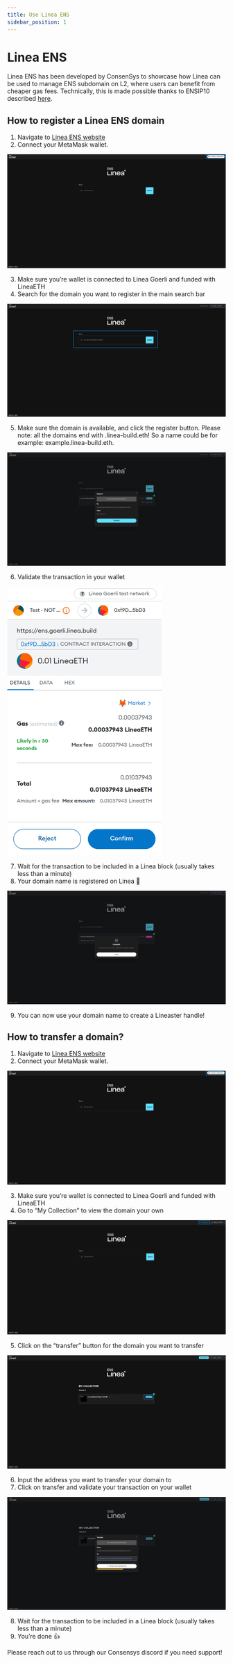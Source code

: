 ```yaml
---
title: Use Linea ENS
sidebar_position: 1
---
```


# Linea ENS

Linea ENS has been developed by ConsenSys to showcase how Linea can be used to manage ENS subdomain on L2, where users can benefit from cheaper gas fees. Technically, this is made possible thanks to ENSIP10 described [here](https://docs.ens.domains/ens-improvement-proposals/ensip-10-wildcard-resolution).

## How to register a Linea ENS domain

1. Navigate to [Linea ENS website](https://ens.goerli.linea.build/)
2. Connect your MetaMask wallet.

![Connect MetaMask](../../assets/linea-ens/connect-metamask.png)

3. Make sure you’re wallet is connected to Linea Goerli and funded with LineaETH
4. Search for the domain you want to register in the main search bar

![Search for a domain](../../assets/linea-ens/search.png)

5. Make sure the domain is available, and click the register button. Please note: all the domains end with .linea-build.eth! So a name could be for example: example.linea-build.eth.

![Register a domain](../../assets/linea-ens/register-form.png)

6. Validate the transaction in your wallet

![Validate transaction in MetaMask](../../assets/linea-ens/metamask-confirmation.png)

7. Wait for the transaction to be included in a Linea block (usually takes less than a minute)
8. Your domain name is registered on Linea 🎉

![Domain registration is complete](../../assets/linea-ens/success.png)

9. You can now use your domain name to create a Lineaster handle!

## How to transfer a domain?

1. Navigate to [Linea ENS website](https://ens.goerli.linea.build/)
2. Connect your MetaMask wallet.

![Connect MetaMask](../../assets/linea-ens/connect-metamask.png)

3. Make sure you’re wallet is connected to Linea Goerli and funded with LineaETH
4. Go to “My Collection” to view the domain your own

![My Collection](../../assets/linea-ens/collection.png)

5. Click on the “transfer” button for the domain you want to transfer

![Transfer button](../../assets/linea-ens/transfer-button.png)

6. Input the address you want to transfer your domain to
7. Click on transfer and validate your transaction on your wallet

![Transfer form](../../assets/linea-ens/transfer-form.png)

8. Wait for the transaction to be included in a Linea block (usually takes less than a minute)
9. You’re done 👍

Please reach out to us through our Consensys discord if you need support!
